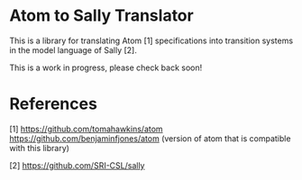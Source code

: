 # Atom to Sally Translator

This is a library for translating Atom [1] specifications into transition
systems in the model language of Sally [2].

This is a work in progress, please check back soon!

# References

[1] https://github.com/tomahawkins/atom
    https://github.com/benjaminfjones/atom (version of atom that is compatible
    with this library)

[2] https://github.com/SRI-CSL/sally
